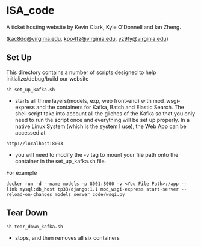 ISA_code
========

A ticket hosting website by Kevin Clark, Kyle O'Donnell and Ian Zheng.

(kac8dd@virginia.edu, kpo4fz@virginia.edu, yz9fy@virginia.edu)

Set Up
------
This directory contains a number of scripts designed to help initialize/debug/build our website

```
sh set_up_kafka.sh
```
- starts all three layers(models, exp, web front-end) with mod_wsgi-express and the containers for Kafka, Batch and Elastic Search. The shell script take into account all the gliches of the Kafka so that you only need to run the script once and everything will be set up properly. In a native Linux System (which is the system I use), the Web App can be accessed at
```
http://localhost:8003
```
- you will need to modify the -v tag to mount your file path onto the container in the set_up_kafka.sh file.

For example
```
docker run -d --name models -p 8001:8000 -v <You File Path>:/app --link mysql:db_host tp33/django:1.1 mod_wsgi-express start-server --reload-on-changes models_server_code/wsgi.py 
```
Tear Down
---------
```
sh tear_down_kafka.sh
```
- stops, and then removes all six containers
